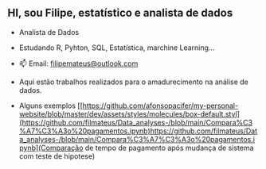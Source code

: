 ## HI, sou Filipe, estatístico e analista de dados

-  Analista de Dados
-  Estudando R, Pyhton, SQL, Estatística, marchine Learning...

- 📫 Email: filipemateus@outlook.com

- Aqui estão trabalhos realizados para o amadurecimento na análise de dados.

- Alguns exemplos
[[https://github.com/afonsopacifer/my-personal-website/blob/master/dev/assets/styles/molecules/box-default.styl](https://github.com/filmateus/Data_analyses-/blob/main/Compara%C3%A7%C3%A3o%20pagamentos.ipynb)https://github.com/filmateus/Data_analyses-/blob/main/Compara%C3%A7%C3%A3o%20pagamentos.ipynb](Comparação de tempo de pagamento após mudança de sistema com teste de hipotese)

